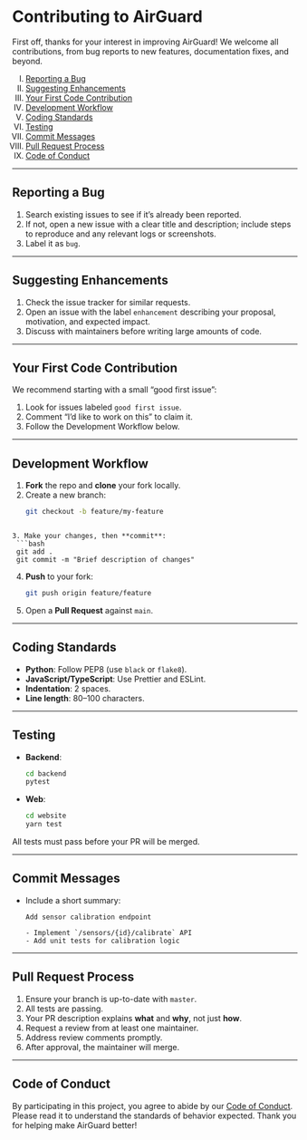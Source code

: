 # Contributing to AirGuard

First off, thanks for your interest in improving AirGuard! We welcome all contributions, from bug reports to new features, documentation fixes, and beyond.


<ol type="I">
  <li><a href="#reporting-a-bug">Reporting a Bug</a></li>
  <li><a href="#suggesting-enhancements">Suggesting Enhancements</a></li>
  <li><a href="#your-first-code-contribution">Your First Code Contribution</a></li>
  <li><a href="#development-workflow">Development Workflow</a></li>
  <li><a href="#coding-standards">Coding Standards</a></li>
  <li><a href="#testing">Testing</a></li>
  <li><a href="#commit-messages">Commit Messages</a></li>
  <li><a href="#pull-request-process">Pull Request Process</a></li>
  <li><a href="#code-of-conduct">Code of Conduct</a></li>
</ol>

---

## Reporting a Bug

1. Search existing issues to see if it’s already been reported.  
2. If not, open a new issue with a clear title and description; include steps to reproduce and any relevant logs or screenshots.  
3. Label it as `bug`.

---

## Suggesting Enhancements

1. Check the issue tracker for similar requests.  
2. Open an issue with the label `enhancement` describing your proposal, motivation, and expected impact.  
3. Discuss with maintainers before writing large amounts of code.

---

## Your First Code Contribution

We recommend starting with a small “good first issue”:

1. Look for issues labeled `good first issue`.  
2. Comment “I’d like to work on this” to claim it.  
3. Follow the Development Workflow below.

---

## Development Workflow

1. **Fork** the repo and **clone** your fork locally.  
2. Create a new branch:  
   ```bash
   git checkout -b feature/my-feature
  ```

3. Make your changes, then **commit**:
   ```bash
   git add .
   git commit -m "Brief description of changes"
   ```

4. **Push** to your fork:

   ```bash
   git push origin feature/feature
   ```
5. Open a **Pull Request** against `main`.

---

## Coding Standards

* **Python**: Follow PEP8 (use `black` or `flake8`).
* **JavaScript/TypeScript**: Use Prettier and ESLint.
* **Indentation**: 2 spaces.
* **Line length**: 80–100 characters.

---

## Testing

* **Backend**:

  ```bash
  cd backend
  pytest
  ```
* **Web**:

  ```bash
  cd website
  yarn test
  ```

All tests must pass before your PR will be merged.

---

## Commit Messages

* Include a short summary:

  ```
  Add sensor calibration endpoint

  - Implement `/sensors/{id}/calibrate` API
  - Add unit tests for calibration logic
  ```

---

## Pull Request Process

1. Ensure your branch is up-to-date with `master`.
2. All tests are passing.
3. Your PR description explains **what** and **why**, not just **how**.
4. Request a review from at least one maintainer.
5. Address review comments promptly.
6. After approval, the maintainer will merge.

---

## Code of Conduct

By participating in this project, you agree to abide by our [Code of Conduct](CODE_OF_CONDUCT.md). Please read it to understand the standards of behavior expected. Thank you for helping make AirGuard better! 



